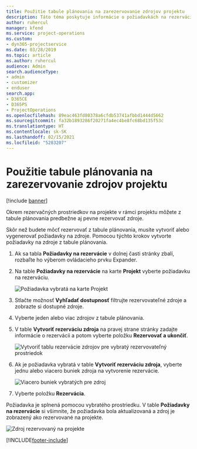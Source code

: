```yaml
---
title: Použitie tabule plánovania na zarezervovanie zdrojov projektu
description: Táto téma poskytuje informácie o požiadavkách na rezerváciu zdrojov.
author: ruhercul
manager: kfend
ms.service: project-operations
ms.custom:
- dyn365-projectservice
ms.date: 03/28/2019
ms.topic: article
ms.author: ruhercul
audience: Admin
search.audienceType:
- admin
- customizer
- enduser
search.app:
- D365CE
- D365PS
- ProjectOperations
ms.openlocfilehash: 89eac463fd80378a6cfdb53741afbbd1444d5662
ms.sourcegitcommit: fa32b1893286f20271fa4ec4be8fc68bd135f53c
ms.translationtype: HT
ms.contentlocale: sk-SK
ms.lasthandoff: 02/15/2021
ms.locfileid: "5283207"
---
```

# <a name="use-the-schedule-board-to-book-project-resources"></a>Použitie tabule plánovania na zarezervovanie zdrojov projektu

[!include [banner](../includes/psa-now-project-operations.md)]

Okrem rezervačných prostriedkov na projekte v rámci projektu môžete z tabule plánovania predbežne aj pevne rezervovať zdroje.

Skôr než budete môcť rezervovať z tabule plánovania, musíte vytvoriť alebo vygenerovať požiadavky na zdroje. Pomocou týchto krokov vytvorte požiadavky na zdroje z tabule plánovania.

1. Ak sa tabla **Požiadavky na rezervácie** v dolnej časti stránky zbalí, rozbaľte ho výberom ovládacieho prvku Expander.
2. Na table **Požiadavky na rezervácie** na karte **Projekt** vyberte požiadavku na rezerváciu.

    ![Požiadavka vybratá na karte Projekt](media/Resource-Management-image73.png)

3. Stlačte možnosť **Vyhľadať dostupnosť** filtrujte rezervovateľné zdroje a zobrazte si dostupné zdroje. 
4. Vyberte jeden alebo viac zdrojov z tabule plánovania. 
5. V table **Vytvoriť rezerváciu zdroja** na pravej strane stránky zadajte informácie o rezervácii a potom vyberte položku **Rezervovať a ukončiť**.

    ![Vytvoriť tablu rezervácie zdrojov pre vybratý rezervovateľný prostriedok](media/Resource-Management-image74.png)

6. Ak je požiadavka vybratá v table **Vytvoriť rezerváciu zdroja**, vyberte jednu alebo viacero buniek zdroja na vytvorenie rezervácie.

    ![Viacero buniek vybratých pre zdroj](media/Resource-Management-image75.png)

7. Vyberte položku **Rezervácia**.

Požiadavka je splnená pomocou vybratého prostriedku. V table **Požiadavky na rezervácie** si všimnite, že požiadavka bola aktualizovaná a zdroj je zobrazený ako rezervované na projekte.

![Zdroj rezervovaný na projekte](media/Resource-Management-image76.png)


[!INCLUDE[footer-include](../includes/footer-banner.md)]